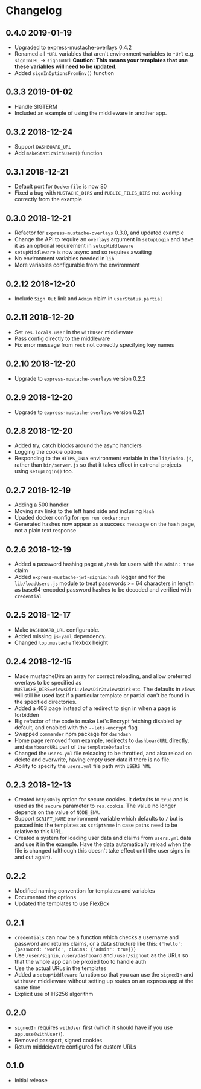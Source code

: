 # Changelog


## 0.4.0 2019-01-19

* Upgraded to express-mustache-overlays 0.4.2
* Renamed all `*URL` variables that aren't environment variables to `*Url` e.g. `signInURL` -> `signInUrl` **Caution: This means your templates that use these variables will need to be updated.**
* Added `signInOptionsFromEnv()` function

## 0.3.3 2019-01-02

* Handle SIGTERM
* Included an example of using the middleware in another app.

## 0.3.2 2018-12-24

* Support `DASHBOARD_URL`
* Add `makeStaticWithUser()` function

## 0.3.1 2018-12-21

* Default port for `Dockerfile` is now 80
* Fixed a bug with `MUSTACHE_DIRS` and `PUBLIC_FILES_DIRS` not working correctly from the example

## 0.3.0 2018-12-21

* Refactor for `express-mustache-overlays` 0.3.0, and updated example
* Change the API to require an `overlays` argument in `setupLogin` and have it as an optional requirement in `setupMiddleware`
* `setupMiddleware` is now async and so requires awaiting
* No environment variables needed in `lib`
* More variables configurable from the environment

## 0.2.12 2018-12-20

* Include `Sign Out` link and `Admin` claim in `userStatus.partial`

## 0.2.11 2018-12-20

* Set `res.locals.user` in the `withUser` middleware
* Pass config directly to the middleware
* Fix error message from `rest` not correctly specifying key names

## 0.2.10 2018-12-20

* Upgrade to `express-mustache-overlays` version 0.2.2

## 0.2.9 2018-12-20

* Upgrade to `express-mustache-overlays` version 0.2.1

## 0.2.8 2018-12-20

* Added try, catch blocks around the async handlers
* Logging the cookie options
* Responding to the `HTTPS_ONLY` environment variable in the `lib/index.js`, rather than `bin/server.js` so that it takes effect in extrenal projects using `setupLogin()` too.

## 0.2.7 2018-12-19

* Adding a 500 handler
* Moving nav links to the left hand side and inclusing `Hash`
* Upaded docker config for `npm run docker:run`
* Generated hashes now appear as a success message on the hash page, not a plain text response

## 0.2.6 2018-12-19

* Added a password hashing page at `/hash` for users with the `admin: true` claim
* Added `express-mustache-jwt-signin:hash` logger and for the `lib/loadUsers.js` module to treat passwords >= 64 characters in length as base64-encoded password hashes to be decoded and verified with `credential`

## 0.2.5 2018-12-17

* Make `DASHBOARD_URL` configurable.
* Added missing `js-yaml` dependency.
* Changed `top.mustache` flexbox height

## 0.2.4 2018-12-15

* Made mustacheDirs an array for correct reloading, and allow preferred overlays to be specified as `MUSTACHE_DIRS=viewsDir1:viewsDir2:viewsDir3` etc. The defaults in `views` will still be used last if a particular template or partial can't be found in the specified directories.
* Added a 403 page instead of a redirect to sign in when a page is forbidden
* Big refactor of the code to make Let's Encrypt fetching disabled by default, and enabled with the `--lets-encrypt` flag
* Swapped `commander` npm package for `dashdash`
* Home page removed from example, redirects to `dashboardURL` directly, and `dashboardURL` part of the `templateDefaults`
* Changed the `users.yml` file reloading to be throttled, and also reload on delete and overwrite, having empty user data if there is no file.
* Ability to specify the `users.yml` file path with `USERS_YML`

## 0.2.3 2018-12-13

* Created `httpsOnly` option for secure cookies. It defaults to `true` and is used as the `secure` parameter to `res.cookie`. The value no longer depends on the value of `NODE_ENV`.
* Support `SCRIPT_NAME` environment variable which defaults to `/` but is passed into the templates as `scriptName` in case paths need to be relative to this URL.
* Created a system for loading user data and claims from `users.yml` data and use it in the example. Have the data automatically reload when the file is changed (although this doesn't take effect until the user signs in and out again).

## 0.2.2

* Modified naming convention for templates and variables
* Documented the options
* Updated the templates to use FlexBox

## 0.2.1

* `credentials` can now be a function which checks a username and password and returns claims, or a data structure like this: `{'hello': {password: 'world', claims: {"admin": true}}}`
* Use `/user/signin`, `/user/dashboard` and `/user/signout` as the URLs so that the whole app can be proxied too to handle auth
* Use the actual URLs in the templates
* Added a `setupMiddleware` function so that you can use the `signedIn` and `withUser` middleware without setting up routes on an express app at the same time
* Explicit use of HS256 algorithm

## 0.2.0

* `signedIn` requires `withUser` first (which it should have if you use `app.use(withUser)`).
* Removed passport, signed cookies
* Return middeleware configured for custom URLs

## 0.1.0

* Initial release
